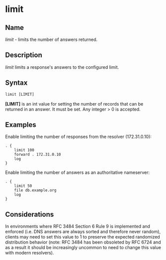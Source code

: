 # limit
## Name
*limit* - limits the number of answers returned.

## Description
*limit* limits a response's answers to the configured limit.

## Syntax
```txt
limit [LIMIT]
```

**[LIMIT]** is an int value for setting the number of records that 
can be returned in an answer. It must be set. Any integer > 0 is 
accepted.

## Examples
Enable limiting the number of responses from the resolver (172.31.0.10):
```corefile
. {
    limit 100
    forward . 172.31.0.10
    log
}
```

Enable limiting the number of answers as an authoritative nameserver:
```corefile
. {
    limit 50
    file db.example.org
    log
}
```

## Considerations

In environments where RFC 3484 Section 6 Rule 9 is implemented and 
enforced (i.e. DNS answers are always sorted and therefore never 
random), clients may need to set this value to 1 to preserve the 
expected randomized distribution behavior (note: RFC 3484 has been 
obsoleted by RFC 6724 and as a result it should be increasingly 
uncommon to need to change this value with modern resolvers).
